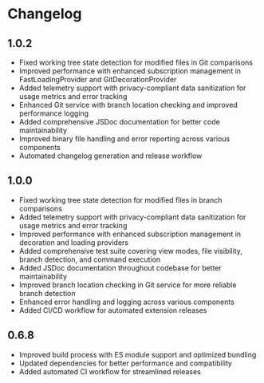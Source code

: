 # Changelog

## 1.0.2
- Fixed working tree state detection for modified files in Git comparisons
- Improved performance with enhanced subscription management in FastLoadingProvider and GitDecorationProvider
- Added telemetry support with privacy-compliant data sanitization for usage metrics and error tracking
- Enhanced Git service with branch location checking and improved performance logging
- Added comprehensive JSDoc documentation for better code maintainability
- Improved binary file handling and error reporting across various components
- Automated changelog generation and release workflow

## 1.0.0
- Fixed working tree state detection for modified files in branch comparisons
- Added telemetry support with privacy-compliant data sanitization for usage metrics and error tracking
- Improved performance with enhanced subscription management in decoration and loading providers
- Added comprehensive test suite covering view modes, file visibility, branch detection, and command execution
- Added JSDoc documentation throughout codebase for better maintainability
- Improved branch location checking in Git service for more reliable branch detection
- Enhanced error handling and logging across various components
- Added CI/CD workflow for automated extension releases

## 0.6.8

- Improved build process with ES module support and optimized bundling
- Updated dependencies for better performance and compatibility
- Added automated CI workflow for streamlined releases
